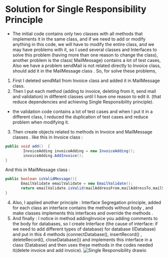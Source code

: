 # Solution for Single Responsibility Principle

* The initial code contains only two classes with all methods that implements it in the same class, and if we need to add or modify anything in this code, we will have to modify the entire class, and we may have problems with it, so I used several classes and Interfaces to solve this problem (having more than one reason to change the class), another problem is the class( MailMessage) contains a lot of test cases, Also we have a problem sendMail is not related directly to Invoice class, should add it in the MailMessage class .
So, for solve these problems,
1. First I deleted sendMail from Invoice class and added it in MailMessage class.
2. Then I put each method (adding to invoice, deleting from it, send mail and validation) in different classes until I have one reason to edit it. (that reduce dependencies and achieving Single Responsibility principle).
- the validation code contains a lot of test cases and when I put it in a different class, I reduced the duplication of test cases and reduce problem when modifying it.
3. Then create objects related to methods in Invoice and MailMessage classes .
like this in Invoice class :
```java
public void add()  {
        InvoiceAdding invoiceAdding = new InvoiceAdding();
        invoiceAdding.AddInvoice();
}
```
And this in MailMessage class :
 ```java
 public boolean isValidMessage(){
        EmailValidate emailValidate = new EmailValidate();
        return emailValidate.isValid(mailAddressFrom,mailAddressTo,mailSubject,mailBody);
}
 ```
4. Also, I applied another principle :
Interface Segregation principle, added for each class an interface contains the methods without body , and make classes implements this interfaces and override the methods .
5. And finally :
I notice in method addingInvoice you adding comments to the body for databases, so I create Interface (the cause of interface: if we need to add different types of database) for database (IDatabase) and put in this 4 methods (connectDatabase(), insertRecord() , deleteRecord(), closeDatabase()) and implements this interface in a class (Database) and then uses these methods in the codes needed it(delete invoice and add invoice).
![Single Responsibility drawio](https://user-images.githubusercontent.com/92352860/196216807-284d342c-4a71-4a27-9e50-be7a1eb69025.png)

